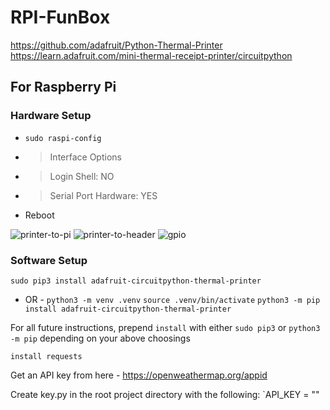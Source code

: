 # RPI-FunBox

https://github.com/adafruit/Python-Thermal-Printer
https://learn.adafruit.com/mini-thermal-receipt-printer/circuitpython

## For Raspberry Pi

### Hardware Setup
* `sudo raspi-config`
* > Interface Options
* > Login Shell: NO
* > Serial Port Hardware: YES
* Reboot

![printer-to-pi](https://github.com/aidan-lemay/RPI-FunBox/assets/34166033/3c49a892-93da-4817-ac5a-a91879448cd5)
![printer-to-header](https://github.com/aidan-lemay/RPI-FunBox/assets/34166033/d9d9eac8-ef65-47c9-9c2b-59289bc0cee5)
![gpio](https://github.com/aidan-lemay/RPI-FunBox/assets/34166033/0cbffadd-883f-4266-a181-dd581589301d)

### Software Setup
`sudo pip3 install adafruit-circuitpython-thermal-printer`
- OR -
`python3 -m venv .venv`
`source .venv/bin/activate`
`python3 -m pip install adafruit-circuitpython-thermal-printer`

For all future instructions, prepend `install` with either `sudo pip3` or `python3 -m pip` depending on your above choosings


`install requests`

Get an API key from here - https://openweathermap.org/appid

Create key.py in the root project directory with the following: `API_KEY = "<Your API Key from openweathermap>"
